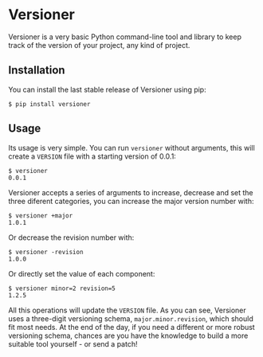 Versioner
=========

Versioner is a very basic Python command-line tool and library to keep track of the version of your project, any kind of project. 

## Installation

You can install the last stable release of Versioner using pip:

    $ pip install versioner

## Usage

Its usage is very simple. You can run `versioner` without arguments, this will create a `VERSION` file with a starting version of 0.0.1:

    $ versioner
    0.0.1

Versioner accepts a series of arguments to increase, decrease and set the three diferent categories, you can increase the major version number with:

    $ versioner +major
    1.0.1

Or decrease the revision number with:

    $ versioner -revision
    1.0.0

Or directly set the value of each component:

    $ versioner minor=2 revision=5
    1.2.5

All this operations will update the `VERSION` file. As you can see, Versioner uses a three-digit versioning schema, `major.minor.revision`, which should fit most needs. At the end of the day, if you need a different or more robust versioning schema, chances are you have the knowledge to build a more suitable tool yourself - or send a patch!



